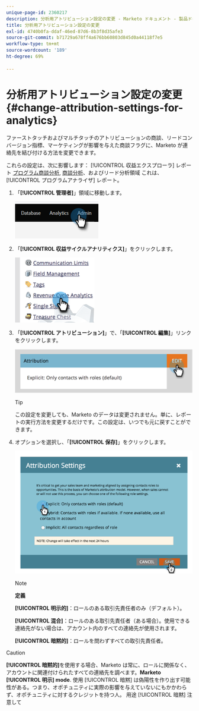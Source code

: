 ```yaml
---
unique-page-id: 2360217
description: 分析用アトリビューション設定の変更 - Marketo ドキュメント - 製品ドキュメント
title: 分析用アトリビューション設定の変更
exl-id: 4740b0fa-ddaf-46ed-87d6-8b3f8d35afe3
source-git-commit: b71729a678ff4a676bb60803d845d0a44118f7e5
workflow-type: tm+mt
source-wordcount: '189'
ht-degree: 69%

---
```


# 分析用アトリビューション設定の変更 {#change-attribution-settings-for-analytics}

ファーストタッチおよびマルチタッチのアトリビューションの商談、リードコンバージョン指標、マーケティングが影響を与えた商談フラグに、Marketo が連絡先を結び付ける方法を変更できます。

これらの設定は、次に影響します： [!UICONTROL 収益エクスプローラ] レポート [プログラム商談分析](/help/marketo/product-docs/reporting/revenue-cycle-analytics/program-analytics/understanding-the-program-opportunity-analysis-area.md), [商談分析](/help/marketo/product-docs/reporting/revenue-cycle-analytics/revenue-explorer/understanding-opportunity-analysis-in-revenue-explorer.md)、およびリード分析領域 これは、 [!UICONTROL プログラムアナライザ] レポート。

1. 「**[!UICONTROL 管理者]**」領域に移動します。

   ![](assets/change-attribution-settings-for-analytics-1.png)

1. 「**[!UICONTROL 収益サイクルアナリティクス]**」をクリックします。

   ![](assets/change-attribution-settings-for-analytics-2.png)

1. 「**[!UICONTROL アトリビューション]**」で、「**[!UICONTROL 編集]**」リンクをクリックします。

   ![](assets/change-attribution-settings-for-analytics-3.png)

   >[!TIP]
   >
   >この設定を変更しても、Marketo のデータは変更されません。単に、レポートの実行方法を変更するだけです。この設定は、いつでも元に戻すことができます。

1. オプションを選択し、「**[!UICONTROL 保存]**」をクリックします。

   ![](assets/change-attribution-settings-for-analytics-4.png)

   >[!NOTE]
   >
   >**定義**
   >
   >**[!UICONTROL 明示的]**：ロールのある取引先責任者のみ（デフォルト）。
   >
   >**[!UICONTROL 混合]**：ロールのある取引先責任者（ある場合）。使用できる連絡先がない場合は、アカウント内のすべての連絡先が使用されます。
   >
   >**[!UICONTROL 暗黙的]**：ロールを問わずすべての取引先責任者。

>[!CAUTION]
>
>**[!UICONTROL 暗黙的]**&#x200B;を使用する場合、Marketo は常に、ロールに関係なく、アカウントに関連付けられたすべての連絡先を調べます。**Marketo [!UICONTROL 明示] mode**. 使用 [!UICONTROL 暗黙] は偽陽性を作り出す可能性がある。つまり、オポチュニティに実際の影響を与えていないにもかかわらず、オポチュニティに対するクレジットを持つ人。 用途 [!UICONTROL 暗黙] 注意して

